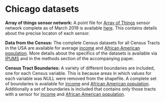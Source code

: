 # Chicago datasets 

**Array of things sensor network:** A point file for [Array of Things](https://arrayofthings.github.io/) sensor network complete as of March 2019 is available [here](https://github.com/CaitHRobinson/SpatialInequalityintheSmartCity/blob/master/Chicago/Chicago_SensorNodeLocations.shp.zip). This contains details about the precise locaton of each sensor. 

**Data from the Census:** The complete Census datasets for all Census Tracts in the USA are available for average [income](https://github.com/CaitHRobinson/SpatialInequalityintheSmartCity/blob/master/Chicago/USA_Tracts_IncomeandError.csv) and [African American population](https://github.com/CaitHRobinson/SpatialInequalityintheSmartCity/blob/master/Chicago/USA_Tracts_AfricanAmerican.csv). More details about the specifics of the datasets is available via [IPUMS](https://usa.ipums.org/usa/) and in the methods section of the accompanying paper.

**Census Tract Boundaries:** A variety of different boundaries are included, one for each Census variable. This is because areas in which values for each variable was NULL were removed from the shapefile. A complete set of boundaries is available for [income](https://github.com/CaitHRobinson/SpatialInequalityintheSmartCity/blob/master/Chicago/Chicago_AllTractsWithout%20Nulls_Income.shp.zip) and [African American population](https://github.com/CaitHRobinson/SpatialInequalityintheSmartCity/blob/master/Chicago/Chicaco_AllTractsWithoutNulls_AfricanAmerican.shp.zip). Additionally a set of boundaries is included that contains only those tracts with a sensor for [income](https://github.com/CaitHRobinson/SpatialInequalityintheSmartCity/blob/master/Chicago/Chicago_AllTractsWithoutNulls_Sensor_Income.shp.zip) and [African American population](https://github.com/CaitHRobinson/SpatialInequalityintheSmartCity/blob/master/Chicago/Chicago_AllTractsWithoutNulls_Sensor_AfricanAmerican.shp.zip.).

